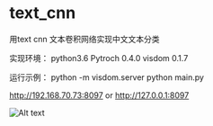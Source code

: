 # text_cnn
用text cnn 文本卷积网络实现中文文本分类<br>

实现环境：
python3.6
Pytroch 0.4.0
visdom 0.1.7

运行示例：
python -m visdom.server
python main.py

http://192.168.70.73:8097
or
http://127.0.0.1:8097

![Alt text](https://github.com/minzihao/NewsClient/text_cnn/master/image/t1.png)
